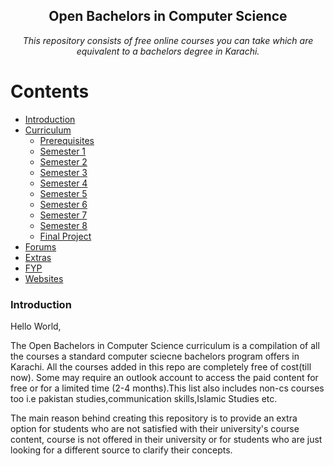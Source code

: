 <h2 align="center" >Open Bachelors in Computer Science </h2>
<p align="center"><i>
  This repository consists of free online courses you can take which are equivalent to a bachelors degree in Karachi.</i>
</p>

# Contents

- [Introduction](#introduction)
- [Curriculum](#)
  - [Prerequisites](#)
  - [Semester 1](#)
  - [Semester 2](#)
  - [Semester 3](#)
  - [Semester 4](#)
  - [Semester 5](#)
  - [Semester 6](#)
  - [Semester 7](#)
  - [Semester 8](#)
  - [Final Project](#)
- [Forums](#)
- [Extras](#)
- [FYP](#)
- [Websites](#)

### Introduction

Hello World,

The Open Bachelors in Computer Science curriculum is a compilation of all the courses a standard computer sciecne bachelors program offers in Karachi. All the courses added in this repo are completely free of cost(till now). Some may require an outlook account to access the paid content for free or for a limited time (2-4 months).This list also includes non-cs courses too i.e pakistan studies,communication skills,Islamic Studies etc.

The main reason behind creating this repository is to provide an extra option for students who are not satisfied with their university's course content, course is not offered in their university or for students who are just looking for a different source to clarify their concepts.




